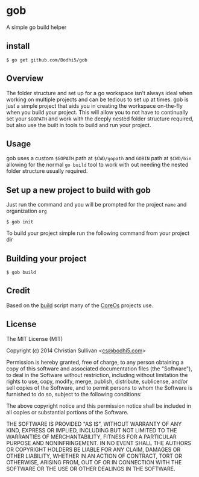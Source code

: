 
# gob

A simple go build helper

## install

```
$ go get github.com/Bodhi5/gob
```

## Overview

The folder structure and set up for a go workspace isn't always ideal when working on multiple projects and can be tedious to set up at times.
gob is just a simple project that aids you in creating the workspace on-the-fly when you build your project.
This will allow you to not have to continually set your `$GOPATH` and work with the deeply nested folder structure required, but also use the built in tools to build and run your project.

## Usage

gob uses a custom `$GOPATH` path at `$CWD/gopath` and `GOBIN` path at `$CWD/bin`
allowing for the normal `go build` tool to work with out needing the nested
folder structure usually required.


## Set up a new project to build with gob

Just run the command and you will be prompted for the project `name` and organization `org`
```
$ gob init
```

To build your project simple run the following command from your project dir

## Building your project

```
$ gob build
```

## Credit

Based on the [build](https://github.com/coreos/fleet/blob/master/build) script many of the [CoreOs](https://github.com/coreos) projects use.

## License

The MIT License (MIT)

Copyright (c) 2014 Christian Sullivan &lt;cs@bodhi5.com&gt;

Permission is hereby granted, free of charge, to any person obtaining a copy
of this software and associated documentation files (the "Software"), to deal
in the Software without restriction, including without limitation the rights
to use, copy, modify, merge, publish, distribute, sublicense, and/or sell
copies of the Software, and to permit persons to whom the Software is
furnished to do so, subject to the following conditions:

The above copyright notice and this permission notice shall be included in
all copies or substantial portions of the Software.

THE SOFTWARE IS PROVIDED "AS IS", WITHOUT WARRANTY OF ANY KIND, EXPRESS OR
IMPLIED, INCLUDING BUT NOT LIMITED TO THE WARRANTIES OF MERCHANTABILITY,
FITNESS FOR A PARTICULAR PURPOSE AND NONINFRINGEMENT. IN NO EVENT SHALL THE
AUTHORS OR COPYRIGHT HOLDERS BE LIABLE FOR ANY CLAIM, DAMAGES OR OTHER
LIABILITY, WHETHER IN AN ACTION OF CONTRACT, TORT OR OTHERWISE, ARISING FROM,
OUT OF OR IN CONNECTION WITH THE SOFTWARE OR THE USE OR OTHER DEALINGS IN
THE SOFTWARE.